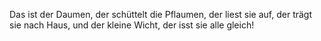 Das ist der Daumen,
der schüttelt die Pflaumen,
der liest sie auf,
der trägt sie nach Haus,
und der kleine Wicht,
der isst sie alle gleich!